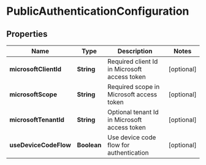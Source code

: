 
# PublicAuthenticationConfiguration

## Properties
Name | Type | Description | Notes
------------ | ------------- | ------------- | -------------
**microsoftClientId** | **String** | Required client Id in Microsoft access token |  [optional]
**microsoftScope** | **String** | Required scope in Microsoft access token |  [optional]
**microsoftTenantId** | **String** | Optional tenant Id in Microsoft access token |  [optional]
**useDeviceCodeFlow** | **Boolean** | Use device code flow for authentication |  [optional]



